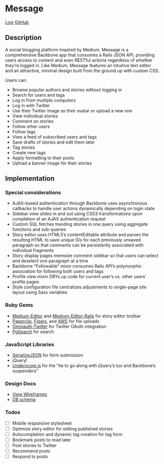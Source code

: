 # Message
[Live](http://www.mcmedium.com)
[GitHub](http://www.github.com/dylanonelson/medium_clone)

## Description
A social blogging platform inspired by Medium. Message is a comprehensive Backbone app that consumes a Rails JSON API, providing users access to content and even RESTful actions regardless of whether they’re logged in. Like Medium, Message features an intuitive text editor and an attractive, minimal design built from the ground up with custom CSS.

Users can:
* Browse popular authors and stories without logging in
* Search for users and tags
* Log in from multiple computers
* Log in with Twitter
* Use their Twitter image as their avatar or upload a new one
* View individual stories
* Comment on stories
* Follow other users
* Follow tags
* View a feed of subscribed users and tags
* Save drafts of stories and edit them later
* Tag stories
* Create new tags
* Apply formatting to their posts
* Upload a banner image for their stories

## Implementation

### Special considerations
* AJAX-based authentication through Backbone uses asynchronous callbacks to handle user actions dynamically depending on login state
* Sidebar view slides in and out using CSS3 transformations upon completion of an AJAX authentication request
* Custom SQL fetches trending stories in one query using aggregate functions and sub-queries
* Story editor uses HTML5’s contentEditable attribute and parses the resulting HTML to save unique IDs for each previously unsaved paragraph so that comments can be persistently associated with individual fragments
* Story display pages memoize comment sidebar so that users can select and deselect one paragraph at a time
* Backbone “Followable” mixin consumes Rails API’s polymorphic association for following both users and tags
* Profile view mixin DRYs up code for current user’s vs. other users’ profile pages
* Style configuration file centralizes adjustments to single-page site layout using Sass variables

### Ruby Gems
* [Medium-Editor](https://github.com/yabwe/medium-editor) and [Medium-Editor-Rails](https://github.com/marjinal1st/medium-editor-rails) for story editor toolbar
* [Paperclip](https://github.com/thoughtbot/paperclip), [Figaro](https://github.com/laserlemon/figaro), and [AWS](https://github.com/aws/aws-sdk-ruby) for file uploads
* [Omniauth-Twitter](https://github.com/arunagw/omniauth-twitter) for Twitter OAuth integration
* [PgSearch](https://github.com/Casecommons/pg_search) for search

### JavaScript Libraries
* [SerializeJSON](https://github.com/marioizquierdo/jquery.serializeJSON) for form submission
* jQuery!
* [Underscore.js](http://underscorejs.org/) for the “tie to go along with jQuery’s tux and Backbone’s suspenders”

### Design Docs
* [View Wireframes][views]
* [DB schema][schema]

[views]: ./docs/views.md
[schema]: ./docs/schema.md

### Todos
- [ ] Mobile responsive stylesheet
- [ ] Optimize story editor for editing published stories
- [ ] Autocompletion and dynamic tag creation for tag form
- [ ] Bookmark posts to read later
- [ ] Post stories to Twitter
- [ ] Recommend posts
- [ ] Respond to posts